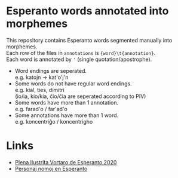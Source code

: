 # Esperanto words annotated into morphemes
This repository contains Esperanto words segmented manually into morphemes.  
Each row of the files in `annotations` is `{word}\t{annotation}`.  
Each word is annotated by `'` (single quotation/apostrophe).

- Word endings are seperated.  
    e.g. katojn -> kat'o'j'n
- Some words do not have regular word endings.  
    e.g. kial, ties, dimitri  
    (io/ia, kio/kia, ĉio/ĉia are seperated according to PIV)
- Some words have more than 1 annotation.  
    e.g. farad'o / far'ad'o
- Some annotations have more than 1 word.  
    e.g. koncentriĝo / koncentrigho

# Links
- [Plena Ilustrita Vortaro de Esperanto 2020](https://vortaro.net/)
- [Personaj nomoj en Esperanto](https://eo.wikipedia.org/wiki/Personaj_nomoj_en_Esperanto)
